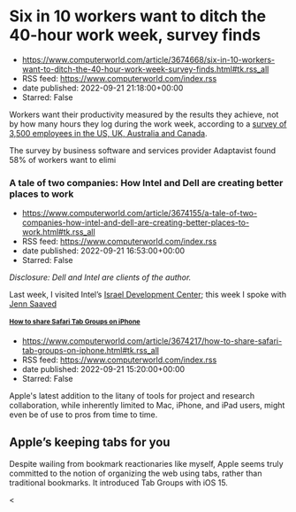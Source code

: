 # Six in 10 workers want to ditch the 40-hour work week, survey finds
 - https://www.computerworld.com/article/3674668/six-in-10-workers-want-to-ditch-the-40-hour-work-week-survey-finds.html#tk.rss_all
 - RSS feed: https://www.computerworld.com/index.rss
 - date published: 2022-09-21 21:18:00+00:00
 - Starred: False

<article>
	<section class="page">
<p>Workers want their productivity measured by the results they achieve, not by how many hours they log during the work week, according to a <a href="https://static.adaptavistassets.com/downloads/Adaptavist_Digital_Etiquette-Reinventing_Work_Report.pdf" rel="noopener nofollow" target="_blank">survey of 3,500 employees in the US, UK, Australia and Canada</a>.</p><p>The survey by business software and services provider Adaptavist found 58% of workers want to elimi

# A tale of two companies: How Intel and Dell are creating better places to work
 - https://www.computerworld.com/article/3674155/a-tale-of-two-companies-how-intel-and-dell-are-creating-better-places-to-work.html#tk.rss_all
 - RSS feed: https://www.computerworld.com/index.rss
 - date published: 2022-09-21 16:53:00+00:00
 - Starred: False

<article>
	<section class="page">
<p><em>Disclosure: Dell and Intel are clients of the author.</em></p><p>Last week, I visited Intel’s <a href="https://tgdaily.com/technology/how-intels-israel-development-center-is-driving-the-future-renaissance-of-the-company/" rel="noopener nofollow" target="_blank">Israel Development Center</a>; this week I spoke with <a href="https://www.dell.com/en-us/dt/corporate/about-us/leadership/jennifer-saavedra.htm" rel="noopener nofollow" target="_blank">Jenn Saaved

# How to share Safari Tab Groups on iPhone
 - https://www.computerworld.com/article/3674217/how-to-share-safari-tab-groups-on-iphone.html#tk.rss_all
 - RSS feed: https://www.computerworld.com/index.rss
 - date published: 2022-09-21 15:20:00+00:00
 - Starred: False

<article>
	<section class="page">
<p>Apple's latest addition to the litany of tools for project and research collaboration, while inherently limited to Mac, iPhone, and iPad users, might even be of use to pros from time to time.</p><h2><strong>Apple’s keeping tabs for you</strong></h2>
<p>Despite wailing from bookmark reactionaries like myself, Apple seems truly committed to the notion of organizing the web using tabs, rather than traditional bookmarks. It introduced Tab Groups with iOS 15.</p><

